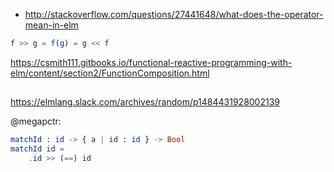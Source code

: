 - http://stackoverflow.com/questions/27441648/what-does-the-operator-mean-in-elm

```elm
f >> g = f(g) = g << f
```

https://csmith111.gitbooks.io/functional-reactive-programming-with-elm/content/section2/FunctionComposition.html

##

https://elmlang.slack.com/archives/random/p1484431928002139

@megapctr:

```elm
matchId : id -> { a | id : id } -> Bool
matchId id =
    .id >> (==) id
```
